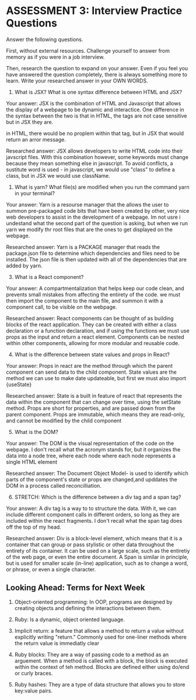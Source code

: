 # ASSESSMENT 3: Interview Practice Questions

Answer the following questions.

First, without external resources. Challenge yourself to answer from memory as if you were in a job interview.

Then, research the question to expand on your answer. Even if you feel you have answered the question completely, there is always something more to learn. Write your researched answer in your OWN WORDS.

1. What is JSX? What is one syntax difference between HTML and JSX?

Your answer: JSX is the combination of HTML and Javascript that allows the display of a webpage to be dynamic and interactice. One difference in the syntax between the two is that in HTML, the tags are not case sensitive but in JSX they are. <div></DIV> in HTML, there would be no proplem within that tag, but in JSX that would return an arror message.

Researched answer: JSX allows developers to write HTML code into their javscript files. With this combination however, some keywords must change because they mean something else in javascript. To avoid conflicts, a sustitute word is used - in javascript, we would use "class" to define a class, but in JSX we would use className.

1. What is yarn? What file(s) are modified when you run the command yarn in your terminal?

Your answer: Yarn is a resourse manager that the allows the user to summon pre-packaged code bits that have been created by other, very nice web developers to assist in the development of a webpage. Im not usre i undestand what the second part of the question is asking, but when we run yarn we modify thr root files that are the ones to get displayed on the webpage. 

Researched answer: Yarn is a PACKAGE manager that reads the package.json file to determine which dependencies and files need to be installed. The json file is then updated with all of the dependencies that are added by yarn.

3. What is a React component?

Your answer: A compartmentalization that helps keep our code clean, and prevents small mistakes from affecting the entirety of the code. we must then import the component to the main file, and summon it with a component call, to be visible on the webpage. 

Researched answer: React components can be thought of as building blocks of the react application. They can be created with either a class declaration or a function declaration, and if using the functions we must use props as the input and return a react element. Components can be nested within other components, allowing for more modular and reusable code. 

4. What is the difference between state values and props in React?

Your answer: Props in react are the method through which the parent component can send data to the child component. State values are the method we can use to make date updateable, but first we must also import {useState}

Researched answer: State is a built in feature of react that represents the data within the component that can change over time, using the setState method. Props are short for properties, and are passed down from the parent component. Props are immutable, which means they are read-only, and cannot be modified by the child component

5. What is the DOM?

Your answer: The DOM is the visual representation of the code on the webpage. I don't recall what the acronym stands for, but it organizes the data into a node tree, where each node where each node represents a single HTML element

Researched answer: The Document Object Model- is used to identify which parts of the component's state or props are changed,and upddates the DOM in a process called reconcilliation. 

6. STRETCH: Which is the difference between a div tag and a span tag?

Your answer: A div tag is a way to to structure the data. With it, we can include different component calls in different orders, so long as they are included within the react fragments. I don't recall what the span tag does off the top of my head.

Researched answer: Div is a block-level element, which means that it is a container that can group or pass stylistic or other data throughout the entirety of its container. It can be used on a large scale, such as the entiretiy of the web page, or even the entire document. A Span is similar in principle, but is used for smaller scale (in-line) application, such as to change a word, or phrase, or even a single character.

## Looking Ahead: Terms for Next Week

1. Object-oriented programming: In OOP, programs are designed by creating objects and defining the interactions between them. 

2. Ruby: Is a dynamic, object oriented language. 

3. Implicit return: a feature that allows a method to return a value without explicitly writing "return." Commonly used for one-liner methods where the return value is immediatly clear

4. Ruby blocks: They are a way of passing code to a method as an arguement. When a method is called with a block, the block is executed within the context of teh method. Blocks are defined either using do/end or curly braces.

5. Ruby hashes: They are a type of data structure that allows you to store key:value pairs. 
